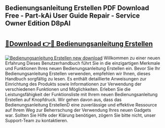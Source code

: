 ## Bedienungsanleitung Erstellen PDF Download Free - Part-kAi User Guide Repair - Service Owner Edition D8pAI

# <h2><a href="http://df04rnw.blite.top/?on=Bedienungsanleitung+Erstellen">🔗Download 👉🔴 Bedienungsanleitung Erstellen</a></h2>

[![Bedienungsanleitung Erstellen new download](https://i.imgur.com/lujVjoI.png)](http://df04rnw.blite.top/?on=Bedienungsanleitung+Erstellen)
Willkommen zu einer neuen Erfahrung Dieses Benutzerhandbuch führt Sie in die einzigartigen Merkmale und Funktionen Ihres neuen Bedienungsanleitung Erstellen ein. Bevor Sie Ihr Bedienungsanleitung Erstellen verwenden, empfehlen wir Ihnen, dieses Handbuch sorgfältig zu lesen. Es enthält detaillierte Anweisungen zur Einrichtung des Produkts sowie Informationen zur Verwendung der verschiedenen Funktionen und Möglichkeiten. Erleben Sie die Leistungsfähigkeit der Funktionsliste mit Ihrem neuen Bedienungsanleitung Erstellen auf Knopfdruck. Wir gehen davon aus, dass das Bedienungsanleitung ErstellenD eine zuverlässige und effektive Ressource auf Ihrem Weg zur Beherrschung der Verwendung Ihres neuen Gadgets war. Sollten Sie Hilfe oder Klärung benötigen, zögern Sie bitte nicht, unser Support-Team zu kontaktieren.
